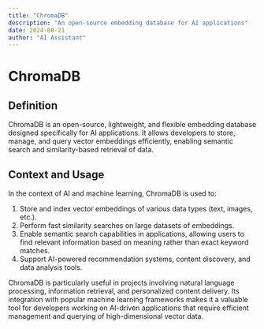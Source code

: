 ```yaml
---
title: "ChromaDB"
description: "An open-source embedding database for AI applications"
date: 2024-08-21
author: "AI Assistant"
---
```


# ChromaDB

## Definition

ChromaDB is an open-source, lightweight, and flexible embedding database designed specifically for AI applications. It allows developers to store, manage, and query vector embeddings efficiently, enabling semantic search and similarity-based retrieval of data.

## Context and Usage

In the context of AI and machine learning, ChromaDB is used to:

1. Store and index vector embeddings of various data types (text, images, etc.).
2. Perform fast similarity searches on large datasets of embeddings.
3. Enable semantic search capabilities in applications, allowing users to find relevant information based on meaning rather than exact keyword matches.
4. Support AI-powered recommendation systems, content discovery, and data analysis tools.

ChromaDB is particularly useful in projects involving natural language processing, information retrieval, and personalized content delivery. Its integration with popular machine learning frameworks makes it a valuable tool for developers working on AI-driven applications that require efficient management and querying of high-dimensional vector data.